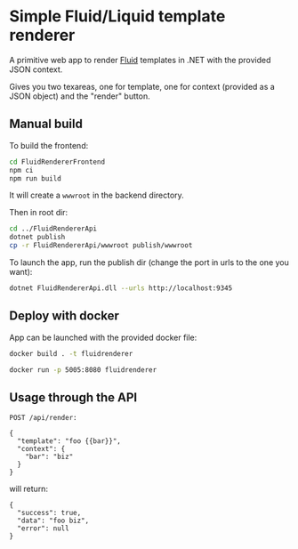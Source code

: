 # Simple Fluid/Liquid template renderer

A primitive web app to render [Fluid](https://github.com/sebastienros/fluid)
templates in .NET with the provided JSON context.

Gives you two texareas, one for template, one for context (provided as a JSON
object) and the "render" button.

## Manual build

To build the frontend:

```sh
cd FluidRendererFrontend
npm ci
npm run build
```

It will create a `wwwroot` in the backend directory.

Then in root dir:

```sh
cd ../FluidRendererApi
dotnet publish
cp -r FluidRendererApi/wwwroot publish/wwwroot
```

To launch the app, run the publish dir (change the port in urls to the one you
want):

```sh
dotnet FluidRendererApi.dll --urls http://localhost:9345
```

## Deploy with docker

App can be launched with the provided docker file:

```sh
docker build . -t fluidrenderer

docker run -p 5005:8080 fluidrenderer
```

## Usage through the API

```
POST /api/render:

{
  "template": "foo {{bar}}",
  "context": {
    "bar": "biz"
  }
}
```

will return:

```
{
  "success": true,
  "data": "foo biz",
  "error": null
}
```
